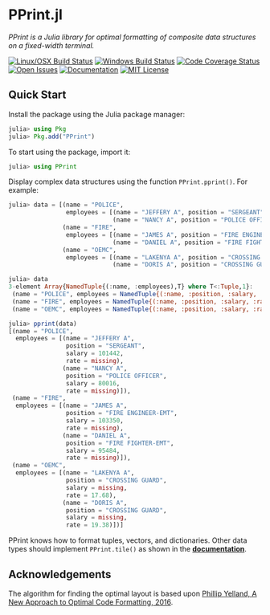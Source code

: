# PPrint.jl

*PPrint is a Julia library for optimal formatting of composite data structures
on a fixed-width terminal.*

[![Linux/OSX Build Status][travis-img]][travis-url]
[![Windows Build Status][appveyor-img]][appveyor-url]
[![Code Coverage Status][codecov-img]][codecov-url]
[![Open Issues][issues-img]][issues-url]
[![Documentation][doc-dev-img]][doc-dev-url]
[![MIT License][license-img]][license-url]


## Quick Start

Install the package using the Julia package manager:

```julia
julia> using Pkg
julia> Pkg.add("PPrint")
```

To start using the package, import it:

```julia
julia> using PPrint
```

Display complex data structures using the function `PPrint.pprint()`.  For
example:

```julia
julia> data = [(name = "POLICE",
                employees = [(name = "JEFFERY A", position = "SERGEANT", salary = 101442, rate = missing),
                             (name = "NANCY A", position = "POLICE OFFICER", salary = 80016, rate = missing)]),
               (name = "FIRE",
                employees = [(name = "JAMES A", position = "FIRE ENGINEER-EMT", salary = 103350, rate = missing),
                             (name = "DANIEL A", position = "FIRE FIGHTER-EMT", salary = 95484, rate = missing)]),
               (name = "OEMC",
                employees = [(name = "LAKENYA A", position = "CROSSING GUARD", salary = missing, rate = 17.68),
                             (name = "DORIS A", position = "CROSSING GUARD", salary = missing, rate = 19.38)])];

julia> data
3-element Array{NamedTuple{(:name, :employees),T} where T<:Tuple,1}:
 (name = "POLICE", employees = NamedTuple{(:name, :position, :salary, :rate),Tuple{String,String,Int64,Missing}}[(name = "JEFFERY A", position = "SERGEANT", salary = 101442, rate = missing), (name = "NANCY A", position = "POLICE OFFICER", salary = 80016, rate = missing)])
 (name = "FIRE", employees = NamedTuple{(:name, :position, :salary, :rate),Tuple{String,String,Int64,Missing}}[(name = "JAMES A", position = "FIRE ENGINEER-EMT", salary = 103350, rate = missing), (name = "DANIEL A", position = "FIRE FIGHTER-EMT", salary = 95484, rate = missing)])
 (name = "OEMC", employees = NamedTuple{(:name, :position, :salary, :rate),Tuple{String,String,Missing,Float64}}[(name = "LAKENYA A", position = "CROSSING GUARD", salary = missing, rate = 17.68), (name = "DORIS A", position = "CROSSING GUARD", salary = missing, rate = 19.38)])

julia> pprint(data)
[(name = "POLICE",
  employees = [(name = "JEFFERY A",
                position = "SERGEANT",
                salary = 101442,
                rate = missing),
               (name = "NANCY A",
                position = "POLICE OFFICER",
                salary = 80016,
                rate = missing)]),
 (name = "FIRE",
  employees = [(name = "JAMES A",
                position = "FIRE ENGINEER-EMT",
                salary = 103350,
                rate = missing),
               (name = "DANIEL A",
                position = "FIRE FIGHTER-EMT",
                salary = 95484,
                rate = missing)]),
 (name = "OEMC",
  employees = [(name = "LAKENYA A",
                position = "CROSSING GUARD",
                salary = missing,
                rate = 17.68),
               (name = "DORIS A",
                position = "CROSSING GUARD",
                salary = missing,
                rate = 19.38)])]
```

PPrint knows how to format tuples, vectors, and dictionaries.  Other data types
should implement `PPrint.tile()` as shown in the
[**documentation**][doc-dev-url].


## Acknowledgements

The algorithm for finding the optimal layout is based upon
[Phillip Yelland, A New Approach to Optimal Code Formatting, 2016][rfmt-paper].


[travis-img]: https://travis-ci.org/rbt-lang/PPrint.jl.svg?branch=master
[travis-url]: https://travis-ci.org/rbt-lang/PPrint.jl
[appveyor-img]: https://ci.appveyor.com/api/projects/status/github/rbt-lang/PPrint.jl?branch=master&svg=true
[appveyor-url]: https://ci.appveyor.com/project/rbt-lang/pprint-jl/branch/master
[codecov-img]: https://codecov.io/gh/rbt-lang/PPrint.jl/branch/master/graph/badge.svg
[codecov-url]: https://codecov.io/gh/rbt-lang/PPrint.jl
[issues-img]: https://img.shields.io/github/issues/rbt-lang/PPrint.jl.svg
[issues-url]: https://github.com/rbt-lang/PPrint.jl/issues
[doc-dev-img]: https://img.shields.io/badge/doc-dev-blue.svg
[doc-dev-url]: https://rbt-lang.github.io/PPrint.jl/dev/
[license-img]: https://img.shields.io/badge/license-MIT-blue.svg
[license-url]: https://raw.githubusercontent.com/rbt-lang/PPrint.jl/master/LICENSE.md
[rfmt-paper]: https://ai.google/research/pubs/pub44667
